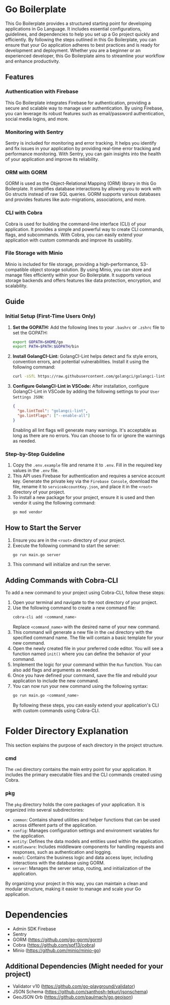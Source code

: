 # Go Boilerplate

This Go Boilerplate provides a structured starting point for developing applications in Go Language. It includes essential configurations, guidelines, and dependencies to help you set up a Go project quickly and efficiently. By following the steps outlined in this Go Boilerplate, you can ensure that your Go application adheres to best practices and is ready for development and deployment. Whether you are a beginner or an experienced developer, this Go Boilerplate aims to streamline your workflow and enhance productivity.

## Features

### Authentication with Firebase

This Go Boilerplate integrates Firebase for authentication, providing a secure and scalable way to manage user authentication. By using Firebase, you can leverage its robust features such as email/password authentication, social media logins, and more.

### Monitoring with Sentry

Sentry is included for monitoring and error tracking. It helps you identify and fix issues in your application by providing real-time error tracking and performance monitoring. With Sentry, you can gain insights into the health of your application and improve its reliability.

### ORM with GORM

GORM is used as the Object-Relational Mapping (ORM) library in this Go Boilerplate. It simplifies database interactions by allowing you to work with Go structs instead of raw SQL queries. GORM supports various databases and provides features like auto-migrations, associations, and more.

### CLI with Cobra

Cobra is used for building the command-line interface (CLI) of your application. It provides a simple and powerful way to create CLI commands, flags, and subcommands. With Cobra, you can easily extend your application with custom commands and improve its usability.

### File Storage with Minio

Minio is included for file storage, providing a high-performance, S3-compatible object storage solution. By using Minio, you can store and manage files efficiently within your Go Boilerplate. It supports various storage backends and offers features like data protection, encryption, and scalability.

## Guide

### Initial Setup (First-Time Users Only)

1. **Set the GOPATH:**
   Add the following lines to your `.bashrc` or `.zshrc` file to set the GOPATH:

   ```sh
   export GOPATH=$HOME/go
   export PATH=$PATH:$GOPATH/bin
   ```

2. **Install GolangCI-Lint:**
   GolangCI-Lint helps detect and fix style errors, convention errors, and potential vulnerabilities. Install it using the following command:

   ```sh
   curl -sSfL https://raw.githubusercontent.com/golangci/golangci-lint/master/install.sh | sh -s -- -b $(go env GOPATH)/bin v1.59.1
   ```

3. **Configure GolangCI-Lint in VSCode:**
   After installation, configure GolangCI-Lint in VSCode by adding the following settings to your `User Settings JSON`:
   ```json
   {
     "go.lintTool": "golangci-lint",
     "go.lintFlags": ["--enable-all"]
   }
   ```
   Enabling all lint flags will generate many warnings. It's acceptable as long as there are no errors. You can choose to fix or ignore the warnings as needed.

### Step-by-Step Guideline

1. Copy the `.env.example` file and rename it to `.env`. Fill in the required key values in the `.env` file.
2. This API uses Firebase for authentication and requires a service account key. Generate the private key via the `Firebase Console`, download the file, rename it to `serviceAccountKey.json`, and place it in the `<root>` directory of your project.
3. To install a new package for your project, ensure it is used and then vendor it using the following command:
   ```sh
   go mod vendor
   ```

## How to Start the Server

1. Ensure you are in the `<root>` directory of your project.
2. Execute the following command to start the server:
   ```sh
   go run main.go server
   ```
3. This command will initialize and run the server.

## Adding Commands with Cobra-CLI

To add a new command to your project using Cobra-CLI, follow these steps:

1. Open your terminal and navigate to the root directory of your project.
2. Use the following command to create a new command file:
   ```sh
   cobra-cli add <command_name>
   ```
   Replace `<command_name>` with the desired name of your new command.
3. This command will generate a new file in the `cmd` directory with the specified command name. The file will contain a basic template for your new command.
4. Open the newly created file in your preferred code editor. You will see a function named `init()` where you can define the behavior of your command.
5. Implement the logic for your command within the `Run` function. You can also add flags and arguments as needed.
6. Once you have defined your command, save the file and rebuild your application to include the new command.
7. You can now run your new command using the following syntax:
   ```sh
   go run main.go <command_name>
   ```
   By following these steps, you can easily extend your application's CLI with custom commands using Cobra-CLI.

# Folder Directory Explanation

This section explains the purpose of each directory in the project structure.

### cmd

The `cmd` directory contains the main entry point for your application. It includes the primary executable files and the CLI commands created using Cobra.

### pkg

The `pkg` directory holds the core packages of your application. It is organized into several subdirectories:

- `common`: Contains shared utilities and helper functions that can be used across different parts of the application.
- `config`: Manages configuration settings and environment variables for the application.
- `entity`: Defines the data models and entities used within the application.
- `middleware`: Includes middleware components for handling requests and responses, such as authentication and logging.
- `model`: Contains the business logic and data access layer, including interactions with the database using GORM.
- `server`: Manages the server setup, routing, and initialization of the application.

By organizing your project in this way, you can maintain a clean and modular structure, making it easier to manage and scale your Go application.

# Dependencies

- Admin SDK Firebase
- Sentry
- GORM (https://github.com/go-gorm/gorm)
- Cobra (https://github.com/spf13/cobra)
- Minio (https://github.com/minio/minio-go)

## Additional Dependencies (Might needed for your project)

- Validator v10 (https://github.com/go-playground/validator)
- JSON Schema (https://github.com/santhosh-tekuri/jsonschema)
- GeoJSON Orb (https://github.com/paulmach/go.geojson)
